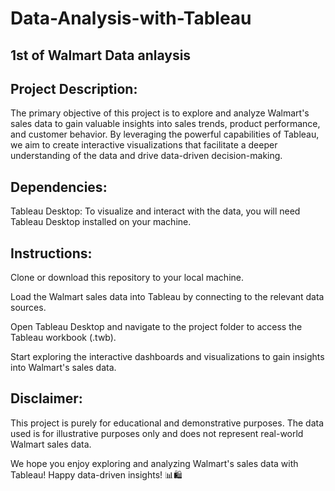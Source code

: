 # Data-Analysis-with-Tableau

## 1st of Walmart Data anlaysis
## Project Description:
The primary objective of this project is to explore and analyze Walmart's sales data to gain valuable insights into sales trends, product performance, and customer behavior. By leveraging the powerful capabilities of Tableau, we aim to create interactive visualizations that facilitate a deeper understanding of the data and drive data-driven decision-making.

## Dependencies:
Tableau Desktop: To visualize and interact with the data, you will need Tableau Desktop installed on your machine.

## Instructions:
Clone or download this repository to your local machine.

Load the Walmart sales data into Tableau by connecting to the relevant data sources.

Open Tableau Desktop and navigate to the project folder to access the Tableau workbook (.twb).

Start exploring the interactive dashboards and visualizations to gain insights into Walmart's sales data.

## Disclaimer:
This project is purely for educational and demonstrative purposes. The data used is for illustrative purposes only and does not represent real-world Walmart sales data.

We hope you enjoy exploring and analyzing Walmart's sales data with Tableau! Happy data-driven insights! 📊🛍️
